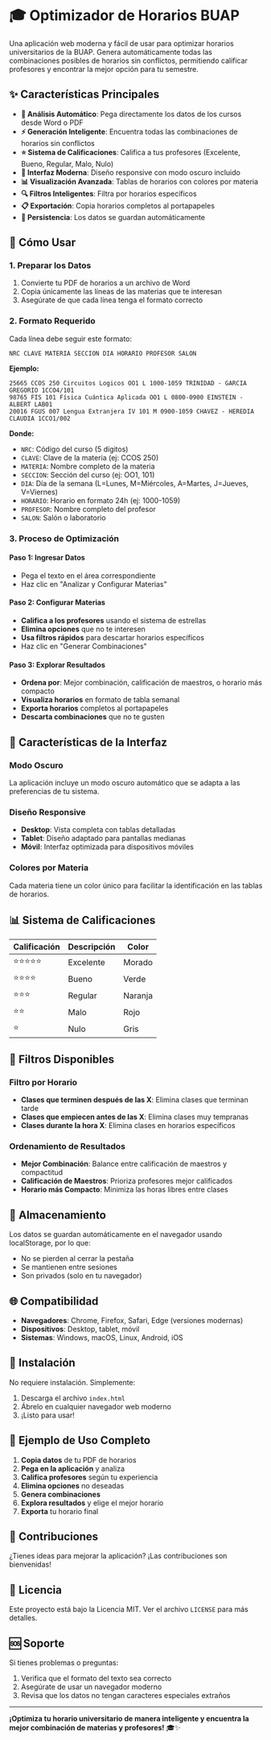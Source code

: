 # 🎓 Optimizador de Horarios BUAP

Una aplicación web moderna y fácil de usar para optimizar horarios universitarios de la BUAP. Genera automáticamente todas las combinaciones posibles de horarios sin conflictos, permitiendo calificar profesores y encontrar la mejor opción para tu semestre.

## ✨ Características Principales

- **🎯 Análisis Automático**: Pega directamente los datos de los cursos desde Word o PDF
- **⚡ Generación Inteligente**: Encuentra todas las combinaciones de horarios sin conflictos
- **⭐ Sistema de Calificaciones**: Califica a tus profesores (Excelente, Bueno, Regular, Malo, Nulo)
- **🎨 Interfaz Moderna**: Diseño responsive con modo oscuro incluido
- **📊 Visualización Avanzada**: Tablas de horarios con colores por materia
- **🔍 Filtros Inteligentes**: Filtra por horarios específicos
- **📋 Exportación**: Copia horarios completos al portapapeles
- **💾 Persistencia**: Los datos se guardan automáticamente

## 🚀 Cómo Usar

### 1. Preparar los Datos
1. Convierte tu PDF de horarios a un archivo de Word
2. Copia únicamente las líneas de las materias que te interesan
3. Asegúrate de que cada línea tenga el formato correcto

### 2. Formato Requerido
Cada línea debe seguir este formato:
```
NRC CLAVE MATERIA SECCION DIA HORARIO PROFESOR SALON
```

**Ejemplo:**
```
25665 CCOS 250 Circuitos Logicos OO1 L 1000-1059 TRINIDAD - GARCIA GREGORIO 1CCO4/101
98765 FIS 101 Física Cuántica Aplicada OO1 L 0800-0900 EINSTEIN - ALBERT LAB01
20016 FGUS 007 Lengua Extranjera IV 101 M 0900-1059 CHAVEZ - HEREDIA CLAUDIA 1CCO1/002
```

**Donde:**
- `NRC`: Código del curso (5 dígitos)
- `CLAVE`: Clave de la materia (ej: CCOS 250)
- `MATERIA`: Nombre completo de la materia
- `SECCION`: Sección del curso (ej: OO1, 101)
- `DIA`: Día de la semana (L=Lunes, M=Miércoles, A=Martes, J=Jueves, V=Viernes)
- `HORARIO`: Horario en formato 24h (ej: 1000-1059)
- `PROFESOR`: Nombre completo del profesor
- `SALON`: Salón o laboratorio

### 3. Proceso de Optimización

#### Paso 1: Ingresar Datos
- Pega el texto en el área correspondiente
- Haz clic en "Analizar y Configurar Materias"

#### Paso 2: Configurar Materias
- **Califica a los profesores** usando el sistema de estrellas
- **Elimina opciones** que no te interesen
- **Usa filtros rápidos** para descartar horarios específicos
- Haz clic en "Generar Combinaciones"

#### Paso 3: Explorar Resultados
- **Ordena por**: Mejor combinación, calificación de maestros, o horario más compacto
- **Visualiza horarios** en formato de tabla semanal
- **Exporta horarios** completos al portapapeles
- **Descarta combinaciones** que no te gusten

## 🎨 Características de la Interfaz

### Modo Oscuro
La aplicación incluye un modo oscuro automático que se adapta a las preferencias de tu sistema.

### Diseño Responsive
- **Desktop**: Vista completa con tablas detalladas
- **Tablet**: Diseño adaptado para pantallas medianas
- **Móvil**: Interfaz optimizada para dispositivos móviles

### Colores por Materia
Cada materia tiene un color único para facilitar la identificación en las tablas de horarios.

## 📊 Sistema de Calificaciones

| Calificación | Descripción | Color |
|--------------|-------------|-------|
| ⭐⭐⭐⭐⭐ | Excelente | Morado |
| ⭐⭐⭐⭐ | Bueno | Verde |
| ⭐⭐⭐ | Regular | Naranja |
| ⭐⭐ | Malo | Rojo |
| ⭐ | Nulo | Gris |

## 🔧 Filtros Disponibles

### Filtro por Horario
- **Clases que terminen después de las X**: Elimina clases que terminan tarde
- **Clases que empiecen antes de las X**: Elimina clases muy tempranas
- **Clases durante la hora X**: Elimina clases en horarios específicos

### Ordenamiento de Resultados
- **Mejor Combinación**: Balance entre calificación de maestros y compactitud
- **Calificación de Maestros**: Prioriza profesores mejor calificados
- **Horario más Compacto**: Minimiza las horas libres entre clases

## 💾 Almacenamiento

Los datos se guardan automáticamente en el navegador usando localStorage, por lo que:
- No se pierden al cerrar la pestaña
- Se mantienen entre sesiones
- Son privados (solo en tu navegador)

## 🌐 Compatibilidad

- **Navegadores**: Chrome, Firefox, Safari, Edge (versiones modernas)
- **Dispositivos**: Desktop, tablet, móvil
- **Sistemas**: Windows, macOS, Linux, Android, iOS

## 🚀 Instalación

No requiere instalación. Simplemente:

1. Descarga el archivo `index.html`
2. Ábrelo en cualquier navegador web moderno
3. ¡Listo para usar!

## 📝 Ejemplo de Uso Completo

1. **Copia datos** de tu PDF de horarios
2. **Pega en la aplicación** y analiza
3. **Califica profesores** según tu experiencia
4. **Elimina opciones** no deseadas
5. **Genera combinaciones**
6. **Explora resultados** y elige el mejor horario
7. **Exporta** tu horario final

## 🤝 Contribuciones

¿Tienes ideas para mejorar la aplicación? ¡Las contribuciones son bienvenidas!

## 📄 Licencia

Este proyecto está bajo la Licencia MIT. Ver el archivo `LICENSE` para más detalles.

## 🆘 Soporte

Si tienes problemas o preguntas:
1. Verifica que el formato del texto sea correcto
2. Asegúrate de usar un navegador moderno
3. Revisa que los datos no tengan caracteres especiales extraños

---

**¡Optimiza tu horario universitario de manera inteligente y encuentra la mejor combinación de materias y profesores!** 🎓✨
